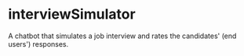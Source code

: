 # interviewSimulator
A chatbot that simulates a job interview and rates the candidates' (end users') responses. 
